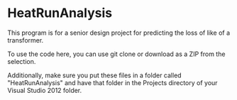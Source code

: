 # HeatRunAnalysis
This program is for a senior design project for predicting the loss of like of a transformer.

To use the code here, you can use git clone or download as a ZIP from the selection.

Additionally, make sure you put these files in a folder called "HeatRunAnalysis" and have that folder in the Projects directory of your Visual Studio 2012 folder.
